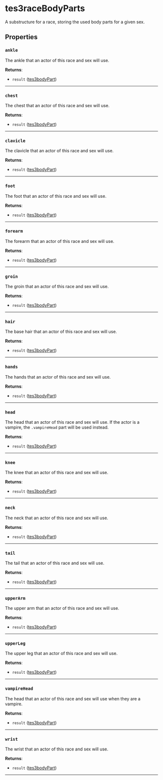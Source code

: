 <!---
	This file is autogenerated. Do not edit this file manually. Your changes will be ignored.
	More information: https://github.com/MWSE/MWSE/tree/master/docs
-->

# tes3raceBodyParts

A substructure for a race, storing the used body parts for a given sex.

## Properties

### `ankle`

The ankle that an actor of this race and sex will use.

**Returns**:

* `result` ([tes3bodyPart](../../types/tes3bodyPart))

***

### `chest`

The chest that an actor of this race and sex will use.

**Returns**:

* `result` ([tes3bodyPart](../../types/tes3bodyPart))

***

### `clavicle`

The clavicle that an actor of this race and sex will use.

**Returns**:

* `result` ([tes3bodyPart](../../types/tes3bodyPart))

***

### `foot`

The foot that an actor of this race and sex will use.

**Returns**:

* `result` ([tes3bodyPart](../../types/tes3bodyPart))

***

### `forearm`

The forearm that an actor of this race and sex will use.

**Returns**:

* `result` ([tes3bodyPart](../../types/tes3bodyPart))

***

### `groin`

The groin that an actor of this race and sex will use.

**Returns**:

* `result` ([tes3bodyPart](../../types/tes3bodyPart))

***

### `hair`

The base hair that an actor of this race and sex will use.

**Returns**:

* `result` ([tes3bodyPart](../../types/tes3bodyPart))

***

### `hands`

The hands that an actor of this race and sex will use.

**Returns**:

* `result` ([tes3bodyPart](../../types/tes3bodyPart))

***

### `head`

The head that an actor of this race and sex will use. If the actor is a vampire, the `.vampireHead` part will be used instead.

**Returns**:

* `result` ([tes3bodyPart](../../types/tes3bodyPart))

***

### `knee`

The knee that an actor of this race and sex will use.

**Returns**:

* `result` ([tes3bodyPart](../../types/tes3bodyPart))

***

### `neck`

The neck that an actor of this race and sex will use.

**Returns**:

* `result` ([tes3bodyPart](../../types/tes3bodyPart))

***

### `tail`

The tail that an actor of this race and sex will use.

**Returns**:

* `result` ([tes3bodyPart](../../types/tes3bodyPart))

***

### `upperArm`

The upper arm that an actor of this race and sex will use.

**Returns**:

* `result` ([tes3bodyPart](../../types/tes3bodyPart))

***

### `upperLeg`

The upper leg that an actor of this race and sex will use.

**Returns**:

* `result` ([tes3bodyPart](../../types/tes3bodyPart))

***

### `vampireHead`

The head that an actor of this race and sex will use when they are a vampire.

**Returns**:

* `result` ([tes3bodyPart](../../types/tes3bodyPart))

***

### `wrist`

The wrist that an actor of this race and sex will use.

**Returns**:

* `result` ([tes3bodyPart](../../types/tes3bodyPart))

***

